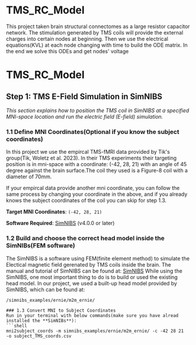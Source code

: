 # TMS_RC_Model
This project taken brain structural connectomes as a large resistor capacitor network. The stimulation generated by TMS coils will provide the external charges into certain nodes at beginning. Then we use the electrical equations(KVL) at each node changing with time to build the ODE matrix. In the end we solve this ODEs and get nodes' voltage 

# TMS_RC_Model

## Step 1: TMS E-Field Simulation in SimNIBS

*This section explains how to position the TMS coil in SimNIBS at a specified MNI-space location and run the electric field (E-field) simulation.*

### 1.1 Define MNI Coordinates(Optional if you know the subject coordinates)
In this project we use the empircal TMS-fMRI data provided by Tik's group(Tik, Woletz et al. 2023). 
In their TMS experiments their targeting position is in mni-space with a coordinate: (-42, 28, 21) with an angle of 45 degree against the brain surface.The coil they used is a Figure-8 coil with a diameter of 70mm.


If your empircal data provide another mni coordinate, you can follow the same process by changing your coordinate in the above, and if you already knows the subject coordinates of the coil you can skip for step 1.3.


**Target MNI Coordinates**: `(-42, 28, 21)`


**Software Required**: [SimNIBS](https://simnibs.github.io/simnibs/) (v4.0.0 or later)


### 1.2 Build and choose the correct head model inside the SimNIBs(FEM software)
The SimNIBS is a software using FEM(finite element method) to simulate the Electical magnetic field gerenated by TMS coils inside the brain. The manual and tutorial of SimNIBS can be found at: [SimNIBS](https://simnibs.github.io/simnibs/build/html/tutorial/tutorial.html)
While using the SimNIBS, one most important thing to do is to build or used the existing head model.
In our project, we used a built-up head model provided by SimNIBS, which can be found at:
```shell
/simnibs_examples/ernie/m2m_ernie/

### 1.3 Convert MNI to Subject Coordinates
Run in your terminal with below commands(make sure you have alread installed the **SimNIBs**):
```shell
mni2subject_coords -m simnibs_examples/ernie/m2m_ernie/ -c -42 28 21  -o subject_TMS_coords.csv

